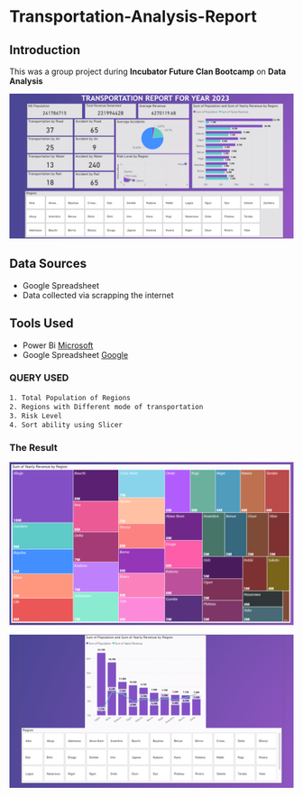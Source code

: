 # Transportation-Analysis-Report
## Introduction
This was a group project during **Incubator Future Clan Bootcamp** on **Data Analysis**

![](slide1.png)

## Data Sources
- Google Spreadsheet
- Data collected via scrapping the internet

## Tools Used
- Power Bi [Microsoft](https://microsoft.com/)
- Google Spreadsheet [Google](https://docs.google.com/spreadsheets)

### QUERY USED
```
1. Total Population of Regions
2. Regions with Different mode of transportation
3. Risk Level
4. Sort ability using Slicer
```
### The Result
![](slide2.png)

![](slide3.png)
